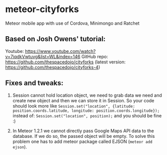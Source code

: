 # meteor-cityforks
Meteor mobile app with use of Cordova, Minimongo and Ratchet

## Based on Josh Owens' tutorial:
Youtube: https://www.youtube.com/watch?v=7iqdkVwtuvg&list=WL&index=146
GitHub repo: https://github.com/thespacedojo/cityforks (latest version: https://github.com/thespacedojo/cityforks-4)

## Fixes and tweaks:
1. Session cannot hold location object, we need to grab data we need and create new object and then we can store it in Session.
So your code should look more like `Session.set("location", {latitude: position.coords.latitude, longitude: position.coords.longitude});`
instead of: `Session.set("location", position);` and you should be fine :)

2. In Meteor 1.2.1 we cannot directly pass Google Maps API data to the database.
If we do so, the passed object will be empty. To solve this problem one has to add meteor package called EJSON (`meteor add ejson`).
